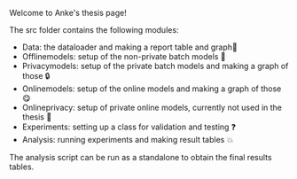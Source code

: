 
Welcome to Anke's thesis page!

The src folder contains the following modules:

- Data: the dataloader and making a report table and graph:scroll: 
- Offlinemodels: setup of the non-private batch models :pizza: 
- Privacymodels: setup of the private batch models and making a graph of those :lock: 
- Onlinemodels: setup of the online models and making a graph of those :yum: 
- Onlineprivacy: setup of private online models, currently not used in the thesis :shit: 
- Experiments: setting up a class for validation and testing :question: 
- Analysis: running experiments and making result tables :boom: 

The analysis script can be run as a standalone to obtain the final results tables.


